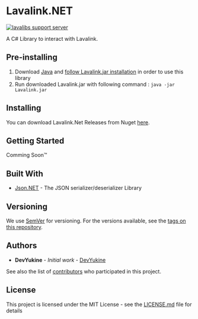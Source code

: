 # Lavalink.NET

[![lavalibs support server](https://discordapp.com/api/guilds/494948120103485440/embed.png)](https://discord.gg/jXSKeW5)

A C# Library to interact with Lavalink.

## Pre-installing 
1. Download [Java](https://java.com/en/download) and [follow Lavalink.jar installation](https://github.com/Frederikam/Lavalink#server-configuration) in order to use this library
2. Run downloaded Lavalink.jar with following command : `java -jar Lavalink.jar`

## Installing
You can download Lavalink.Net Releases from Nuget [here](https://www.nuget.org/packages/Lavalink.NET).

## Getting Started

Comming Soon™

## Built With

* [Json.NET](https://www.newtonsoft.com/json) - The JSON serializer/deserializer Library

## Versioning

We use [SemVer](http://semver.org/) for versioning. For the versions available, see the [tags on this repository](https://github.com/Dev-Yukine/Lavalink.NET/tags). 

## Authors

* **DevYukine** - *Initial work* - [DevYukine](https://github.com/Dev-Yukine)

See also the list of [contributors](https://github.com/Dev-Yukine/Lavalink.NET/contributors) who participated in this project.

## License

This project is licensed under the MIT License - see the [LICENSE.md](https://github.com/Dev-Yukine/Lavalink.NET/blob/master/LICENSE) file for details
